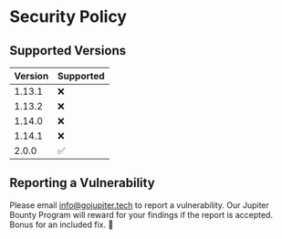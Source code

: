 # Security Policy

## Supported Versions

| Version | Supported          |
| ------- | ------------------ |
| 1.13.1   | :x: |
| 1.13.2   | :x: |
| 1.14.0   | :x: |
| 1.14.1   | :x: |
| 2.0.0   | :white_check_mark: |


## Reporting a Vulnerability


Please email info@gojupiter.tech to report a vulnerability. Our 
Jupiter Bounty Program will reward for your findings if the report
is accepted. Bonus for an included fix. :tada:

